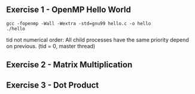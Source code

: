 ## Exercise 1 - OpenMP Hello World
    gcc -fopenmp -Wall -Wextra -std=gnu99 hello.c -o hello
    ./hello

tid not numerical order:
All child processes have the same priority
depend on previous.
(tid = 0, master thread)

## Exercise 2 - Matrix Multiplication




## Exercise 3 - Dot Product
